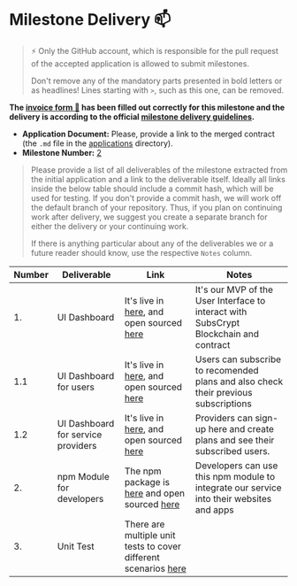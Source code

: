 # Milestone Delivery :mailbox:

> ⚡ Only the GitHub account, which is responsible for the pull request of the accepted application is allowed to submit milestones. 
> 
> Don't remove any of the mandatory parts presented in bold letters or as headlines! Lines starting with `>`, such as this one, can be removed.

**The [invoice form :pencil:](https://docs.google.com/forms/d/e/1FAIpQLSfmNYaoCgrxyhzgoKQ0ynQvnNRoTmgApz9NrMp-hd8mhIiO0A/viewform) has been filled out correctly for this milestone and the delivery is according to the official [milestone delivery guidelines](https://github.com/w3f/Grants-Program/blob/master/docs/milestone-deliverables-guidelines.md).**  

* **Application Document:** Please, provide a link to the merged contract (the `.md` file in the [applications](https://github.com/w3f/Grants-Program/blob/master/applications/SubsCrypt.md) directory). 
* **Milestone Number:** [2](https://github.com/w3f/Grants-Program/blob/master/applications/SubsCrypt.md#milestone-2--ui)

> Please provide a list of all deliverables of the milestone extracted from the initial application and a link to the deliverable itself. Ideally all links inside the below table should include a commit hash, which will be used for testing. If you don't provide a commit hash, we will work off the default branch of your repository. Thus, if you plan on continuing work after delivery, we suggest you create a separate branch for either the delivery or your continuing work. 
> 
> If there is anything particular about any of the deliverables we or a future reader should know, use the respective `Notes` column.

| Number | Deliverable | Link | Notes |
| ------------- | ------------- | ------------- |------------- |
| 1. | UI Dashboard | It's live in [here](https://subscrypt.io), and open sourced [here](https://github.com/oxydev/subsCrypt-front)| It's our MVP of the User Interface to interact with SubsCrypt Blockchain and contract | 
| 1.1 | UI Dashboard for users | It's live in [here](https://subscrypt.io), and open sourced [here](https://github.com/oxydev/subsCrypt-front) | Users can subscribe to recomended plans and also check their previous subscriptions| 
| 1.2 | UI Dashboard for service providers | It's live in [here](https://subscrypt.io), and open sourced [here](https://github.com/oxydev/subsCrypt-front) | Providers can sign-up here and create plans and see their subscribed users. | 
| 2. | npm Module for developers | The npm package is [here](https://www.npmjs.com/package/@oxydev/subscrypt) and open sourced [here](https://github.com/oxydev/SubsCrypt-npm-library) |Developers can use this npm module to integrate our service into their websites and apps| 
| 3. | Unit Test | There are multiple unit tests to cover different scenarios [here](https://github.com/oxydev/SubsCrypt-npm-library/blob/main/src/index.test.js)|